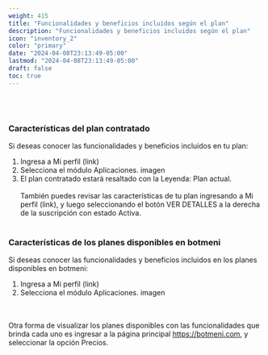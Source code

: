 ```yaml
---
weight: 415
title: "Funcionalidades y beneficios incluidos según el plan"
description: "Funcionalidades y beneficios incluidos según el plan"
icon: "inventory_2"
color: "primary"
date: "2024-04-08T23:13:49-05:00"
lastmod: "2024-04-08T23:13:49-05:00"
draft: false
toc: true
---
```

<br></br>
### Características del plan contratado

Si deseas conocer las funcionalidades y beneficios incluidos en tu plan:
1. Ingresa a Mi perfil (link)
2. Selecciona el módulo Aplicaciones.
imagen
3. El plan contratado estará resaltado con la Leyenda: Plan actual.
<br></br>
También puedes revisar las características de tu plan ingresando a Mi perfil (link), y luego seleccionando el botón VER DETALLES a la derecha de la suscripción con estado Activa.
<br></br>

### Características de los planes disponibles en botmeni

Si deseas conocer las funcionalidades y beneficios incluidos en los planes disponibles en botmeni:
1. Ingresa a Mi perfil (link)
2. Selecciona el módulo Aplicaciones.
imagen

<br></br>
Otra forma de visualizar los planes disponibles con las funcionalidades que brinda cada uno es ingresar a la página principal <https://botmeni.com>, y seleccionar la opción Precios.
<br></br>